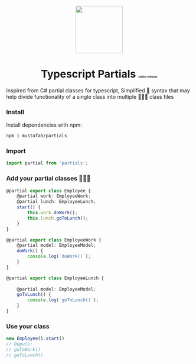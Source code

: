 
<p align="center">
  <img width="128" src="https://static.thenounproject.com/png/2775817-200.png">
  <h1 style="text-align: center">Typescript Partials <span style="font-size: 25%">(αlpha release)</span></h1>
</p>

Inspired from C# partial classes for typescript, Simplified 🎀 syntax that may help divide functionality of a single class into multiple 🍬🍬🍬 class files


### Install

Install dependencies with npm:

```bash
npm i mustafah/partials
```

### Import
```ts
import partial from 'partials';
```

### Add your partial classes 🍬🍬🍬
```ts
@partial export class Employee {
    @partial work: EmployeeWork;
    @partial lunch: EmployeeLunch;
    start() {
        this.work.doWork();
        this.lunch.goToLunch();
    }
}
```
```ts
@partial export class EmployeeWork {
    @partial model: EmployeeModel;
    doWork() {
        console.log(`doWork()`);
    }
}
```
```ts
@partial export class EmployeeLunch {
  
    @partial model: EmployeeModel;
    goToLunch() {
        console.log(`goToLunch()`);
    }
}
```
### Use your class
```ts
new Employee().start()
// Ouputs:
// goToWork()
// goToLunch()
```
